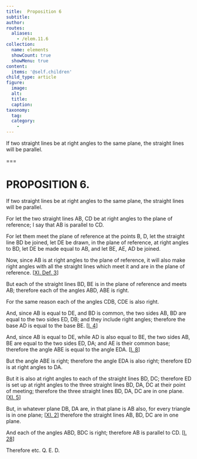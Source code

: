 ```yaml
---
title:  Proposition 6
subtitle: 
author:
routes:
  aliases:
    - /elem.11.6
collection:
  name: elements
  showCount: true
  showMenu: true
content:
  items: '@self.children'
child_type: article
figure:
  image:
  alt:
  title:
  caption:
taxonomy:
  tag:
  category:
    - 
---
```


<p><hi rend="ital">If two straight lines be at right angles to the same plane</hi>, <hi rend="ital">the straight lines will be parallel.</hi>
      </p>

===

<h1>PROPOSITION 6.</h1>
<p><span class="ital">If two straight lines be at right angles to the same plane</span>, <span class="ital">the straight lines will be parallel.</span>
      </p>

<p>For let the two straight lines <span class="ital">AB</span>, <span class="ital">CD</span> be at right angles to the plane of reference; I say that <span class="ital">AB</span> is parallel to <span class="ital">CD</span>. 
      </p>

<p>For let them meet the plane of reference at the points <span class="ital">B</span>, <span class="ital">D</span>, let the straight line <span class="ital">BD</span> be joined, let <span class="ital">DE</span> be drawn, in the plane of reference, at right angles to <span class="ital">BD</span>, let <span class="ital">DE</span> be made equal to <span class="ital">AB</span>, and let <span class="ital">BE</span>, <span class="ital">AE</span>, <span class="ital">AD</span> be joined. </p>

<p>Now, since <span class="ital">AB</span> is at right angles to the plane of reference, it will also make right angles with all the straight lines which meet it and are in the plane of reference. [<a href="/elem.11.def.3">XI. Def. 3</a>] </p>

<p>But each of the straight lines <span class="ital">BD</span>, <span class="ital">BE</span> is in the plane of reference and meets <span class="ital">AB</span>; therefore each of the angles <span class="ital">ABD</span>, <span class="ital">ABE</span> is right. </p>

<p>For the same reason each of the angles <span class="ital">CDB</span>, <span class="ital">CDE</span> is also right. </p>

<p>And, since <span class="ital">AB</span> is equal to <span class="ital">DE</span>, and <span class="ital">BD</span> is common, the two sides <span class="ital">AB</span>, <span class="ital">BD</span> are equal to the two sides <span class="ital">ED</span>, <span class="ital">DB</span>; and they include right angles; therefore the base <span class="ital">AD</span> is equal to the base <span class="ital">BE</span>. [<a href="/elem.1.4">I. 4</a>] </p>

<p>And, since <span class="ital">AB</span> is equal to <span class="ital">DE</span>, while <span class="ital">AD</span> is also equal to <span class="ital">BE</span>, the two sides <span class="ital">AB</span>, <span class="ital">BE</span> are equal to the two sides <span class="ital">ED</span>, <span class="ital">DA</span>; and <span class="ital">AE</span> is their common base; therefore the angle <span class="ital">ABE</span> is equal to the angle <span class="ital">EDA</span>. [<a href="/elem.1.8">I. 8</a>] <pb n="284"/></p>

<p>But the angle <span class="ital">ABE</span> is right; therefore the angle <span class="ital">EDA</span> is also right; therefore <span class="ital">ED</span> is at right angles to <span class="ital">DA</span>. </p>

<p>But it is also at right angles to each of the straight lines <span class="ital">BD</span>, <span class="ital">DC</span>; therefore <span class="ital">ED</span> is set up at right angles to the three straight lines <span class="ital">BD</span>, <span class="ital">DA</span>, <span class="ital">DC</span> at their point of meeting; therefore the three straight lines <span class="ital">BD</span>, <span class="ital">DA</span>, <span class="ital">DC</span> are in one plane. [<a href="/elem.11.5">XI. 5</a>] </p>

<p>But, in whatever plane <span class="ital">DB</span>, <span class="ital">DA</span> are, in that plane is <span class="ital">AB</span> also, for every triangle is in one plane; [<a href="/elem.11.2">XI. 2</a>] therefore the straight lines <span class="ital">AB</span>, <span class="ital">BD</span>, <span class="ital">DC</span> are in one plane. </p>

<p>And each of the angles <span class="ital">ABD</span>, <span class="ital">BDC</span> is right; therefore <span class="ital">AB</span> is parallel to <span class="ital">CD</span>. [<a href="/elem.1.28">I. 28</a>] </p>

<p>Therefore etc. Q. E. D.</p>
